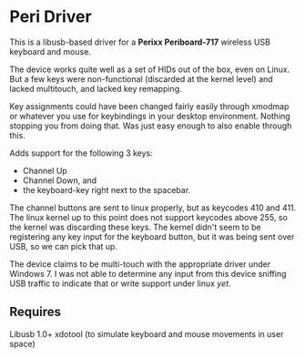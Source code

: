Peri Driver
===========

This is a libusb-based driver for a **Perixx Periboard-717** wireless USB keyboard and mouse.

The device works quite well as a set of HIDs out of the box, even on Linux. But a few keys were non-functional (discarded at the kernel level) and lacked multitouch, and lacked key remapping.

Key assignments could have been changed fairly easily through xmodmap or whatever you use for keybindings in your desktop environment. Nothing stopping you from doing that. Was just easy enough to also enable through this. 

Adds support for the following 3 keys:

- Channel Up
- Channel Down, and 
- the keyboard-key right next to the spacebar.

The channel buttons are sent to linux properly, but as keycodes 410 and 411. The linux kernel up to this point does not support keycodes above 255, so the kernel was discarding these keys. The kernel didn't seem to be registering any key input for the keyboard button, but it was being sent over USB, so we can pick that up.

The device claims to be multi-touch with the appropriate driver under Windows 7. I was not able to determine any input from this device sniffing USB traffic to indicate that or write support under linux _yet_. 

Requires
--------
Libusb 1.0+
xdotool (to simulate keyboard and mouse movements in user space)